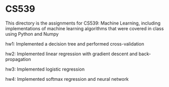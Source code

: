 # CS539
This directory is the assignments for CS539: Machine Learning, including implementations of machine learning algorithms that were covered in class using Python and Numpy

hw1: Implemented a decision tree and performed cross-validation

hw2: Implemented linear regression with gradient descent and back-propagation

hw3: Implemented logistic regression

hw4: Implemented softmax regression and neural network

